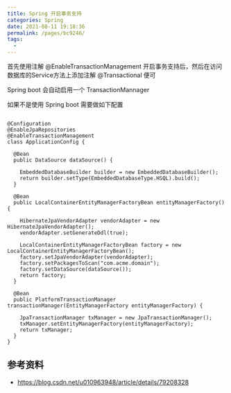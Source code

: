 ```yaml
---
title: Spring 开启事务支持
categories: Spring
date: 2021-08-11 19:18:36
permalink: /pages/bc9246/
tags: 
  - 
---
```



首先使用注解 @EnableTransactionManagement 开启事务支持后，然后在访问数据库的Service方法上添加注解 @Transactional 便可

Spring boot 会自动启用一个 TransactionMannager

如果不是使用 Spring  boot 需要做如下配置
```

@Configuration
@EnableJpaRepositories
@EnableTransactionManagement
class ApplicationConfig {

  @Bean
  public DataSource dataSource() {

    EmbeddedDatabaseBuilder builder = new EmbeddedDatabaseBuilder();
    return builder.setType(EmbeddedDatabaseType.HSQL).build();
  }

  @Bean
  public LocalContainerEntityManagerFactoryBean entityManagerFactory() {

    HibernateJpaVendorAdapter vendorAdapter = new HibernateJpaVendorAdapter();
    vendorAdapter.setGenerateDdl(true);

    LocalContainerEntityManagerFactoryBean factory = new LocalContainerEntityManagerFactoryBean();
    factory.setJpaVendorAdapter(vendorAdapter);
    factory.setPackagesToScan("com.acme.domain");
    factory.setDataSource(dataSource());
    return factory;
  }

  @Bean
  public PlatformTransactionManager transactionManager(EntityManagerFactory entityManagerFactory) {

    JpaTransactionManager txManager = new JpaTransactionManager();
    txManager.setEntityManagerFactory(entityManagerFactory);
    return txManager;
  }
}

```

## 参考资料

- https://blog.csdn.net/u010963948/article/details/79208328